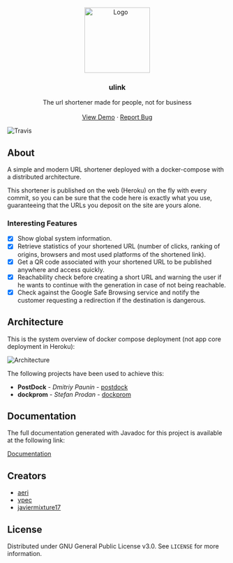 
<!-- PROJECT LOGO -->
<br />
<p align="center">
  <a href="https://ulink.herokuapp.com/">
    <img src="https://i.imgur.com/3CcVuZY.png" alt="Logo" width="150" height="150">
  </a>

  <h3 align="center">ulink</h3>

  <p align="center">
    The url shortener made for people, not for business
    <br />
    <br />
    <a href="https://ulink.herokuapp.com/">View Demo</a>
    ·
    <a href="https://github.com/aeri/ulink/issues">Report Bug</a>
  </p>
</p>


![Travis](https://api.travis-ci.com/aeri/ulink.svg?branch=master)


<!-- ABOUT THE PROJECT -->
## About

A simple and modern URL shortener deployed with a docker-compose with a distributed architecture.

This shortener is published on the web (Heroku) on the fly with every commit, so you can be sure that the code here is exactly what you use, guaranteeing that the URLs you deposit on the site are yours alone.

<!-- FEATURED -->
### Interesting Features

* [x] Show global system information. 
* [x] Retrieve statistics of your shortened URL (number of clicks, ranking of origins, browsers and most used platforms of the shortened link).
* [x] Get a QR code associated with your shortened URL to be published anywhere and access quickly.
* [x] Reachability check before creating a short URL and warning the user if he wants to continue with the generation in case of not being reachable.
* [x] Check against the Google Safe Browsing service and notify the customer requesting a redirection if the destination is dangerous.

<!-- ARCH -->
## Architecture

This is the system overview of docker compose deployment (not app core deployment in Heroku):

![Architecture](https://imgur.com/UGBzwm7.png)

The following projects have been used to achieve this:

* **PostDock** - *Dmitriy Paunin* - [postdock](https://github.com/paunin/PostDock)
* **dockprom** - *Stefan Prodan* - [dockprom](https://github.com/stefanprodan/dockprom)

## Documentation

The full documentation generated with Javadoc for this project is available at the following link:

[Documentation](https://aeri.github.io/ulink/)

<!-- CONTACT -->
## Creators

* [aeri](https://github.com/aeri)
* [vpec](https://github.com/vpec)
* [javiermixture17](https://github.com/javiermixture17)



<!-- LICENSE -->
## License

Distributed under GNU General Public License v3.0. See `LICENSE` for more information.
